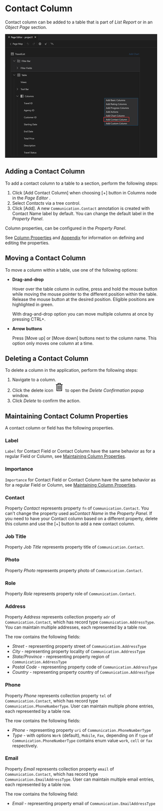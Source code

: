 <!-- loiodc5931d0541040ab9e6126b9108b4154 -->

# Contact Column

Contact column can be added to a table that is part of *List Report* or in an *Object Page* section.

![Contact Column](images/FIORI_TOOLS_CONTACT_COLUMN_0e0431c.png)



<a name="loiodc5931d0541040ab9e6126b9108b4154__section_rl2_nmz_g5b"/>

## Adding a Contact Column

To add a contact column to a table to a section, perform the following steps:

1.  Click [Add Contact Column\] when choosing [\+\] button in Columns node in the *Page Editor* .
2.  Select *Contacts* via a tree control.
3.  Click [Add\]. A new `Communication.Contact` annotation is created with Contact Name label by default. You can change the default label in the *Property Panel*.

Column properties, can be configured in the *Property Panel*.

See [Column Properties](table-columns-a80d603.md#loioa80d603f85164482b192eeeb2df535a2__columnproperties) and [Appendix](appendix-457f2e9.md#loio457f2e9699b5437fb09d56311055a4a0) for information on defining and editing the properties.



<a name="loiodc5931d0541040ab9e6126b9108b4154__section_jpx_rfv_h5b"/>

## Moving a Contact Column

To move a column within a table, use one of the following options:

-   **Drag-and-drop**

    Hover over the table column in outline, press and hold the mouse button while moving the mouse pointer to the different position within the table. Release the mouse button at the desired position. Eligible positions are highlighted in green.

    With drag-and-drop option you can move multiple columns at once by pressing CTRL+.

-   **Arrow buttons**

    Press [Move up\] or [Move down\] buttons next to the column name. This option only moves one column at a time.




<a name="loiodc5931d0541040ab9e6126b9108b4154__section_oz3_kgv_h5b"/>

## Deleting a Contact Column

To delete a column in the application, perform the following steps:

1.  Navigate to a column.
2.  Click the delete icon ![](../Project-Functions/images/Delete_icon_VS_Code_86e90a9.png) to open the *Delete Confirmation* popup window.
3.  Click *Delete* to confirm the action.



<a name="loiodc5931d0541040ab9e6126b9108b4154__section_d3v_nx1_vvb"/>

## Maintaining Contact Column Properties

A contact column or field has the following properties.



### Label

`Label` for Contact Field or Contact Column have the same behavior as for a regular Field or Column, see [Maintaining Column Properties](table-columns-a80d603.md#loioa80d603f85164482b192eeeb2df535a2__columnproperties).



### Importance

`Importance` for Contact Field or Contact Column have the same behavior as for a regular Field or Column, see [Maintaining Column Properties](table-columns-a80d603.md#loioa80d603f85164482b192eeeb2df535a2__columnproperties).



### Contact

Property *Contact* represents property `fn` of `Communication.Contact`. You can't change the property used as*Contact Name* in the *Property Panel*. If you need to have your Contact column based on a different property, delete this column and use the [\+\] button to add a new contact column.



### Job Title

Property *Job Title* represents property title of `Communication.Contact`.



### Photo

Property *Photo* represents property photo of `Communication.Contact`.



### Role

Property *Role* represents property role of `Communication.Contact`.



### Address

Property *Address* represents collection property `adr` of `Communication.Contact`, which has record type `Communication.AddressType`. You can maintain multiple addresses, each represented by a table row.

The row contains the following fields:

-   *Street* - representing property street of `Communication.AddressType`
-   *City* - representing property locality of `Communication.AddressType`
-   *State/Province* - representing property region of `Communication.AddressType`
-   *Postal Code* - representing property code of `Communication.AddressType`
-   *Country* - representing property country of `Communication.AddressType`



### Phone

Property *Phone* represents collection property `tel` of `Communication.Contact`, which has record type `Communication.PhoneNumberType`. User can maintain multiple phone entries, each represented by a table row.

The row contains the following fields:

-   *Phone* - representing property `uri` of `Communication.PhoneNumberType`
-   *Type* - with options `Work` \(default\), `Mobile`, `Fax`, depending on if `type` of `Communication.PhoneNumberType` contains enum value `work`, `cell` or `fax` respectively.



### Email

Property *Email* represents collection property `email` of `Communication.Contact`, which has record type `Communication.EmailAddressType`. User can maintain multiple email entries, each represented by a table row.

The row contains the following field:

-   *Email* - representing property email of `Communication.EmailAddressType`

